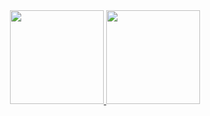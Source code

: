 <div align="center">
  <a href="https://github.com/halleypuns">
  <img height="150em" src="https://github-readme-stats.vercel.app/api?username=halleypuns&show_icons=true&theme=tokyonight&bg_color=0d1117&hide_border=true&include_all_commits=false&custom_title=Halley&count_private=false&show_icons=true&hide_rank=true"/>
  <img height="150em" src="https://github-readme-stats.vercel.app/api/top-langs/?username=halleypuns&layout=compact&langs_count=7&bg_color=0d1117&hide_border=true&theme=tokyonight&show_icons=true"/>
</div>
